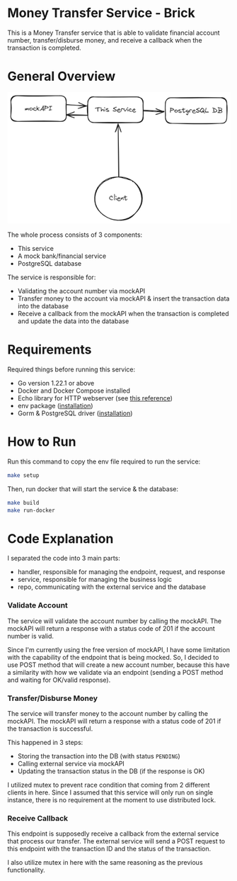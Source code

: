 # Money Transfer Service - Brick

This is a Money Transfer service that is able to validate financial account number, transfer/disburse money, and receive a callback when the transaction is completed.

# General Overview

![General Overview](overview.png)

The whole process consists of 3 components:
- This service
- A mock bank/financial service
- PostgreSQL database

The service is responsible for:
- Validating the account number via mockAPI
- Transfer money to the account via mockAPI & insert the transaction data into the database
- Receive a callback from the mockAPI when the transaction is completed and update the data into the database

# Requirements

Required things before running this service:
- Go version 1.22.1 or above
- Docker and Docker Compose installed
- Echo library for HTTP webserver (see [this reference](https://echo.labstack.com/docs/quick-start))
- env package ([installation](https://github.com/caarlos0/env?tab=readme-ov-file#example))
- Gorm & PostgreSQL driver ([installation](https://gorm.io/docs/index.html))

# How to Run

Run this command to copy the env file required to run the service:
```bash
make setup
```

Then, run docker that will start the service & the database:
```bash
make build
make run-docker
```

# Code Explanation

I separated the code into 3 main parts:
- handler, responsible for managing the endpoint, request, and response
- service, responsible for managing the business logic
- repo, communicating with the external service and the database

### Validate Account

The service will validate the account number by calling the mockAPI. The mockAPI will return a response with a status code of 201 if the account number is valid.

Since I'm currently using the free version of mockAPI, I have some limitation with the capability of the endpoint that is being mocked. So, I decided to use POST method that will create a new account number, because this have a similarity with how we validate via an endpoint (sending a POST method and waiting for OK/valid response).

### Transfer/Disburse Money

The service will transfer money to the account number by calling the mockAPI. The mockAPI will return a response with a status code of 201 if the transaction is successful.

This happened in 3 steps:
- Storing the transaction into the DB (with status `PENDING`)
- Calling external service via mockAPI
- Updating the transaction status in the DB (if the response is OK)

I utilized mutex to prevent race condition that coming from 2 different clients in here. Since I assumed that this service will only run on single instance, there is no requirement at the moment to use distributed lock.

### Receive Callback

This endpoint is supposedly receive a callback from the external service that process our transfer. The external service will send a POST request to this endpoint with the transaction ID and the status of the transaction.

I also utilize mutex in here with the same reasoning as the previous functionality.
